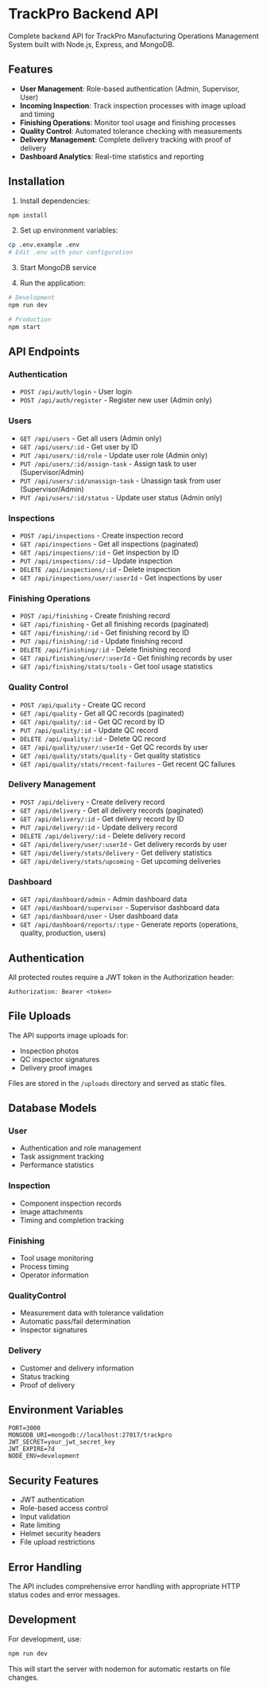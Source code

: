 # TrackPro Backend API

Complete backend API for TrackPro Manufacturing Operations Management System built with Node.js, Express, and MongoDB.

## Features

- **User Management**: Role-based authentication (Admin, Supervisor, User)
- **Incoming Inspection**: Track inspection processes with image upload and timing
- **Finishing Operations**: Monitor tool usage and finishing processes
- **Quality Control**: Automated tolerance checking with measurements
- **Delivery Management**: Complete delivery tracking with proof of delivery
- **Dashboard Analytics**: Real-time statistics and reporting

## Installation

1. Install dependencies:
```bash
npm install
```

2. Set up environment variables:
```bash
cp .env.example .env
# Edit .env with your configuration
```

3. Start MongoDB service

4. Run the application:
```bash
# Development
npm run dev

# Production
npm start
```

## API Endpoints

### Authentication
- `POST /api/auth/login` - User login
- `POST /api/auth/register` - Register new user (Admin only)

### Users
- `GET /api/users` - Get all users (Admin only)
- `GET /api/users/:id` - Get user by ID
- `PUT /api/users/:id/role` - Update user role (Admin only)
- `PUT /api/users/:id/assign-task` - Assign task to user (Supervisor/Admin)
- `PUT /api/users/:id/unassign-task` - Unassign task from user (Supervisor/Admin)
- `PUT /api/users/:id/status` - Update user status (Admin only)

### Inspections
- `POST /api/inspections` - Create inspection record
- `GET /api/inspections` - Get all inspections (paginated)
- `GET /api/inspections/:id` - Get inspection by ID
- `PUT /api/inspections/:id` - Update inspection
- `DELETE /api/inspections/:id` - Delete inspection
- `GET /api/inspections/user/:userId` - Get inspections by user

### Finishing Operations
- `POST /api/finishing` - Create finishing record
- `GET /api/finishing` - Get all finishing records (paginated)
- `GET /api/finishing/:id` - Get finishing record by ID
- `PUT /api/finishing/:id` - Update finishing record
- `DELETE /api/finishing/:id` - Delete finishing record
- `GET /api/finishing/user/:userId` - Get finishing records by user
- `GET /api/finishing/stats/tools` - Get tool usage statistics

### Quality Control
- `POST /api/quality` - Create QC record
- `GET /api/quality` - Get all QC records (paginated)
- `GET /api/quality/:id` - Get QC record by ID
- `PUT /api/quality/:id` - Update QC record
- `DELETE /api/quality/:id` - Delete QC record
- `GET /api/quality/user/:userId` - Get QC records by user
- `GET /api/quality/stats/quality` - Get quality statistics
- `GET /api/quality/stats/recent-failures` - Get recent QC failures

### Delivery Management
- `POST /api/delivery` - Create delivery record
- `GET /api/delivery` - Get all delivery records (paginated)
- `GET /api/delivery/:id` - Get delivery record by ID
- `PUT /api/delivery/:id` - Update delivery record
- `DELETE /api/delivery/:id` - Delete delivery record
- `GET /api/delivery/user/:userId` - Get delivery records by user
- `GET /api/delivery/stats/delivery` - Get delivery statistics
- `GET /api/delivery/stats/upcoming` - Get upcoming deliveries

### Dashboard
- `GET /api/dashboard/admin` - Admin dashboard data
- `GET /api/dashboard/supervisor` - Supervisor dashboard data
- `GET /api/dashboard/user` - User dashboard data
- `GET /api/dashboard/reports/:type` - Generate reports (operations, quality, production, users)

## Authentication

All protected routes require a JWT token in the Authorization header:
```
Authorization: Bearer <token>
```

## File Uploads

The API supports image uploads for:
- Inspection photos
- QC inspector signatures
- Delivery proof images

Files are stored in the `/uploads` directory and served as static files.

## Database Models

### User
- Authentication and role management
- Task assignment tracking
- Performance statistics

### Inspection
- Component inspection records
- Image attachments
- Timing and completion tracking

### Finishing
- Tool usage monitoring
- Process timing
- Operator information

### QualityControl
- Measurement data with tolerance validation
- Automatic pass/fail determination
- Inspector signatures

### Delivery
- Customer and delivery information
- Status tracking
- Proof of delivery

## Environment Variables

```
PORT=3000
MONGODB_URI=mongodb://localhost:27017/trackpro
JWT_SECRET=your_jwt_secret_key
JWT_EXPIRE=7d
NODE_ENV=development
```

## Security Features

- JWT authentication
- Role-based access control
- Input validation
- Rate limiting
- Helmet security headers
- File upload restrictions

## Error Handling

The API includes comprehensive error handling with appropriate HTTP status codes and error messages.

## Development

For development, use:
```bash
npm run dev
```

This will start the server with nodemon for automatic restarts on file changes.